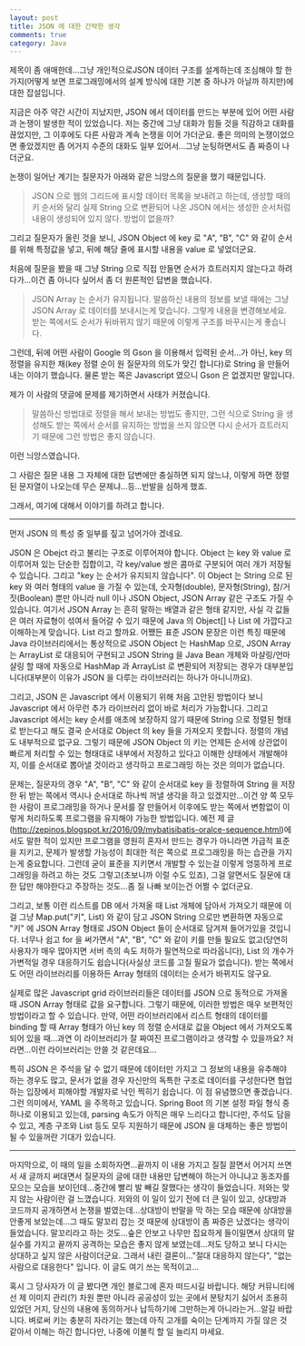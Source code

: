 ```yaml
---
layout: post
title: JSON 에 대한 간략한 생각
comments: true
category: Java
---
```


제목이 좀 애매한데...그냥 개인적으로JSON 데이터 구조를 설계하는데 조심해야 할 한가지(어떻게 보면 프로그래밍에서의 설계 방식에 대한 기본 중 하나가 아닐까 하지만)에 대한 잡설입니다.


지금은 아주 약간 시간이 지났지만, JSON 에서 데이터를 만드는 부분에 있어 어떤 사람과 논쟁이 발생한 적이 있었습니다. 저는 중간에 그냥 대화가 힘들 것을 직감하고 대화를 끊었지만, 그 이후에도 다른 사람과 계속 논쟁을 이어 가더군요. 좋은 의미의 논쟁이었으면 좋았겠지만 좀 어거지 수준의 대화도 일부 있어서...그냥 눈팅하면서도 좀 짜증이 나더군요.

논쟁이 일어난 계기는 질문자가 아래와 같은 늬앙스의 질문을 했기 때문입니다.

> JSON 으로 웹의 그리드에 표시할 데이터 목록을 보내려고 하는데, 생성할 때의 키 순서와 달리 실제 String 으로 변환되어 나온 JSON 에서는 생성한 순서처럼 내용이 생성되어 있지 않다. 방법이 없을까?


그리고 질문자가 올린 것을 보니, JSON Object 에 key 로 "A", "B", "C" 와 같이 순서를 위해 특정값을 넣고, 뒤에 해당 줄에 표시할 내용을 value 로 넣었더군요.

처음에 질문을 봤을 때 그냥 String 으로 직접 만들면 순서가 흐트러지지 않는다고 하려다가...이건 좀 아니다 싶어서 좀 더 원론적인 답변을 했습니다.

> JSON Array 는 순서가 유지됩니다. 말씀하신 내용의 정보를 보낼 때에는 그냥 JSON Array 로 데이터를 보내시는게 맞습니다. 그렇게 내용을 변경해보세요. 받는 쪽에서도 순서가 뒤바뀌지 않기 때문에 이렇게 구조를 바꾸시는게 좋습니다.


그런데, 뒤에 어떤 사람이 Google 의 Gson 을 이용해서 입력된 순서...가 아닌, key 의 정렬을 유지한 채(key 정렬 순이 원 질문자의 의도가 맞긴 합니다)로 String 을 만들어내는 이야기 했습니다. 물론 받는 쪽은 Javascript 였으니 Gson 은 없겠지만 말입니다.

제가 이 사람의 댓글에 문제를 제기하면서 사태가 커졌습니다.

> 말씀하신 방법대로 정렬을 해서 보내는 방법도 좋지만, 그런 식으로 String 을 생성해도 받는 쪽에서 순서를 유지하는 방법을 쓰지 않으면 다시 순서가 흐트러지기 때문에 그런 방법은 좋지 않습니다.


이런 늬앙스였습니다.

그 사람은 질문 내용 그 자체에 대한 답변에만 충실하면 되지 않느냐, 이렇게 하면 정렬된 문자열이 나오는데 무슨 문제냐...등...반발을 심하게 했죠.

그래서, 여기에 대해서 이야기를 하려고 합니다.

---

먼저 JSON 의 특성 중 일부를 짚고 넘어가야 겠네요.

JSON 은 Obejct 라고 불리는 구조로 이루어져야 합니다. Object 는 key 와 value 로 이루어져 있는 단순한 집합이고, 각 key/value 쌍은 콤마로 구분되어 여러 개가 저장될 수 있습니다. 그리고 "key 는 순서가 유지되지 않습니다".
이 Object 는 String 으로 된 key 와 여러 형태의 value 을 가질 수 있는데, 숫자형(double), 문자형(String), 참/거짓(Boolean) 뿐만 아니라 null 이나 JSON Object, JSON Array 같은 구조도 가질 수 있습니다. 여기서 JSON Array 는 흔히 말하는 배열과 같은 형태 같지만, 사실 각 값들은 여러 자료형이 섞여서 들어갈 수 있기 때문에 Java 의 Object[] 나 List 에 가깝다고 이해하는게 맞습니다. List<Object> 라고 할까요.
어쨌든 표준 JSON 문장은 이런 특징 때문에 Java 라이브러리에서는 통상적으로 JSON Object 는 HashMap 으로, JSON Array 는 ArrayList 로 대응되어 구현되고 JSON String 을 Java Bean 개체와 마샬링/언마샬링 할 때에 자동으로 HashMap 과 ArrayList 로 변환되어 저장되는 경우가 대부분입니다(대부분이 이유가 JSON 을 다루는 라이브러리는 하나가 아니니까요).

그리고, JSON 은 Javascript 에서 이용되기 위해 처음 고안된 방법이다 보니 Javascript 에서 아무런 추가 라이브러리 없이 바로 처리가 가능합니다. 그리고 Javascript 에서는 key 순서를 애초에 보장하지 않기 때문에 String 으로 정렬된 형태로 받는다고 해도 결국 순서대로 Object 의 key 들을 가져오지 못합니다. 정렬의 개념도 내부적으로 없구요. 그렇기 때문에 JSON Object 의 키는 언제든 순서에 상관없이 빠르게 처리할 수 있는 형태대로 내부에서 저장하고 있다고 이해한 상태에서 개발해야지, 이를 순서대로 뽑아낼 것이라고 생각하고 프로그래밍 하는 것은 의미가 없습니다.

문제는, 질문자의 경우 "A", "B", "C" 와 같이 순서대로 key 을 정렬하여 String 을 저장한 뒤 받는 쪽에서 역시나 순서대로 하나씩 꺼낼 생각을 하고 있겠지만...이건 양 쪽 모두 한 사람이 프로그래밍을 하거나 문서를 잘 만들어서 이후에도 받는 쪽에서 변함없이 이렇게 처리하도록 프로그램을 유지해야 가능한 방법입니다. 예전 제 글(http://zepinos.blogspot.kr/2016/09/mybatisibatis-oralce-sequence.html)에서도 말한 적이 있지만 프로그램을 영원히 혼자서 만드는 경우가 아니라면 가급적 표준을 지키고, 문제가 발생할 가능성이 최대한 적은 쪽으로 프로그래밍을 하는 습관을 가지는게 중요합니다. 그런데 굳이 표준을 지키면서 개발할 수 있는걸 이렇게 엉뚱하게 프로그래밍을 하려고 하는 것도 그렇고(초보니까 이럴 수도 있죠), 그걸 알면서도 질문에 대한 답만 해야한다고 주장하는 것도...좀 질 나빠 보이는건 어쩔 수 없더군요.

그리고, 보통 이런 리스트를 DB 에서 가져올 때 List 개체에 담아서 가져오기 때문에 이걸 그냥 Map.put("키", List) 와 같이 담고 JSON String 으로만 변환하면 자동으로 "키" 에 JSON Array 형태로 JSON Object 들이 순서대로 담겨져 들어가있을 것입니다. 너무나 쉽고 for 을 써가면서 "A", "B", "C" 와 같이 키를 만들 필요도 없고(당연히 사용자가 매우 많아지면 서버 측의 속도 저하가 필연적으로 따라옵니다), List 의 개수가 가변적일 경우 대응하기도 쉽습니다(사실상 코드를 고칠 필요가 없습니다). 받는 쪽에서도 어떤 라이브러리를 이용하든 Array 형태의 데이터는 순서가 바뀌지도 않구요.

실제로 많은 Javascript grid 라이브러리들은 데이터를 JSON 으로 동적으로 가져올 때 JSON Array 형태로 값을 요구합니다. 그렇기 때문에, 이러한 방법은 매우 보편적인 방법이라고 할 수 있습니다. 만약, 어떤 라이브러리에서 리스트 형태의 데이터를 binding 할 때 Array 형태가 아닌 key 의 정렬 순서대로 값을 Object 에서 가져오도록 되어 있을 때...과연 이 라이브러리가 잘 짜여진 프로그램이라고 생각할 수 있을까요? 저라면...이런 라이브러리는 안쓸 것 같은데요...



특히 JSON 은 주석을 달 수 없기 때문에 데이터만 가지고 그 정보의 내용을 유추해야 하는 경우도 많고, 문서가 없을 경우 자신만의 독특한 구조로 데이터를 구성한다면 협업하는 입장에서 피해야할 개발자로 낙인 찍히기 쉽습니다. 이 점 유념했으면 좋겠습니다.
그런 의미에서, YAML 을 주목하고 있습니다. Spring Boot 의 기본 설정 파일 형식 중 하나로 이용되고 있는데, parsing 속도가 아직은 매우 느리다고 합니다만, 주석도 담을 수 있고, 계층 구조와 List 등도 모두 지원하기 때문에 JSON 을 대체하는 좋은 방법이 될 수 있을꺼란 기대가 있습니다.

---


마지막으로, 이 때의 일을 소회하자면...끝까지 이 내용 가지고 질질 끌면서 어거지 쓰면서 새 글까지 써대면서 질문자의 글에 대한 내용만 답변해야 하는거 아니냐고 동조자를 모으는 모습을 보이던데...중간에 빨리 발 빼길 잘했다는 생각이 들었습니다. 저와는 맞지 않는 사람이란 걸 느꼈습니다. 저와의 이 일이 있기 전에 더 큰 일이 있고, 상대방과 코드까지 공개하면서 논쟁을 벌였는데...상대방이 반말을 막 하는 모습 때문에 상대방을 안좋게 보았는데...그 때도 말꼬리 잡는 것 때문에 상대방이 좀 짜증은 났겠다는 생각이 들었습니다. 말꼬리라고 하는 것도...숲은 안보고 나무만 집요하게 들이밀면서 상대의 말실수를 가지고 끝까지 공격하는 모습은 좋지 않게 보였는데...저도 당하고 보니 다시는 상대하고 싶지 않은 사람이더군요. 그래서 내린 결론이..."절대 대응하지 않는다", "없는 사람으로 대응한다" 입니다. 이 글도 여기 쓰는 목적이고...

혹시 그 당사자가 이 글 봤다면 개인 블로그에 혼자 떠드시길 바랍니다. 해당 커뮤니티에선 제 이미지 관리(?) 차원 뿐만 아니라 공공성이 있는 곳에서 분탕치기 싫어서 조용히 있었던 거지, 당신의 내용에 동의하거나 납득하기에 그만하는게 아니라는거...알길 바랍니다. 벼로써 키는 충분히 자라기는 했는데 아직 고개를 숙이는 단계까지 가질 않은 것 같아서 이해는 하긴 합니다만, 나중에 이불킥 할 일 늘리지 마세요.

